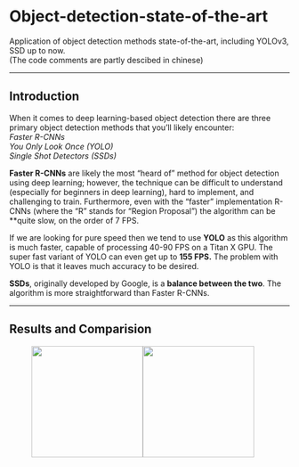 # Object-detection-state-of-the-art
Application of object detection methods state-of-the-art, including YOLOv3, SSD up to now.    
(The code comments are partly descibed in chinese)

------
## Introduction
When it comes to deep learning-based object detection there are three primary object detection methods that you’ll likely encounter:  
*Faster R-CNNs  
You Only Look Once (YOLO)  
Single Shot Detectors (SSDs)*

**Faster R-CNNs** are likely the most “heard of” method for object detection using deep learning; however, the technique can be difficult to understand (especially for beginners in deep learning), hard to implement, and challenging to train.
Furthermore, even with the “faster” implementation R-CNNs (where the “R” stands for “Region Proposal”) the algorithm can be **quite slow, on the order of 7 FPS.

If we are looking for pure speed then we tend to use **YOLO** as this algorithm is much faster, capable of processing 40-90 FPS on a Titan X GPU. The super fast variant of YOLO can even get up to **155 FPS.** The problem with YOLO is that it leaves much accuracy to be desired.

**SSDs**, originally developed by Google, is a **balance between the two**. The algorithm is more straightforward than Faster R-CNNs.

------
## Results and Comparision
<figure class="birds">
   <img src="https://github.com/LZQthePlane/Object-detection-state-of-the-art/blob/master/MobileNet-SSD/test_out/bird_out.jpg" width="200"/><img src="https://github.com/LZQthePlane/Object-detection-state-of-the-art/blob/master/YOLOv3/test_out/bird_out.jpg"  width="200"/>
</figure>
